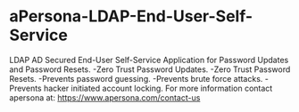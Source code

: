 # aPersona-LDAP-End-User-Self-Service
LDAP AD Secured End-User Self-Service Application for Password Updates and Password Resets.
-Zero Trust Password Updates. 
-Zero Trust Password Resets.
-Prevents password guessing.
-Prevents brute force attacks.
-Prevents hacker initiated account locking.
For more information contact apersona at: https://www.apersona.com/contact-us
